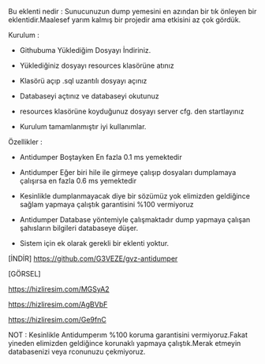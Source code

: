 Bu eklenti nedir : Sunucunuzun dump yemesini en azından bir tık önleyen bir eklentidir.Maalesef yarım kalmış bir projedir ama etkisini az çok gördük.


   Kurulum : 



   - Githubuma Yüklediğim Dosyayı İndiriniz.


   - Yüklediğiniz dosyayı resources klasörüne atınız


   - Klasörü açıp .sql uzantılı dosyayı açınız 


   - Databaseyi açtınız ve databaseyi okutunuz


   - resources klasörüne koyduğunuz dosyayı server cfg. den startlayınız


   - Kurulum tamamlanmıştır iyi kullanımlar.


  Özellikler :



   - Antidumper Boştayken En fazla 0.1 ms yemektedir

   - Antidumper Eğer biri hile ile girmeye çalışıp dosyaları dumplamaya çalışırsa en fazla 0.6 ms yemektedir


   - Kesinlikle dumplanmayacak diye bir sözümüz yok elimizden geldiğince sağlam yapmaya çalıştık garantisini %100 vermiyoruz


   - Antidumper Database yöntemiyle çalışmaktadır dump yapmaya çalışan şahısların bilgileri databaseye düşer.


   - Sistem için ek olarak gerekli bir eklenti yoktur.





[İNDİR]   https://github.com/G3VEZE/gvz-antidumper



[GÖRSEL]

https://hizliresim.com/MGSyA2

https://hizliresim.com/AgBVbF

https://hizliresim.com/Ge9fnC

NOT : Kesinlikle Antidumperım %100 koruma garantisini vermiyoruz.Fakat yineden elimizden geldiğince korunaklı yapmaya çalıştık.Merak etmeyin databasenizi veya rconunuzu çekmiyoruz.
